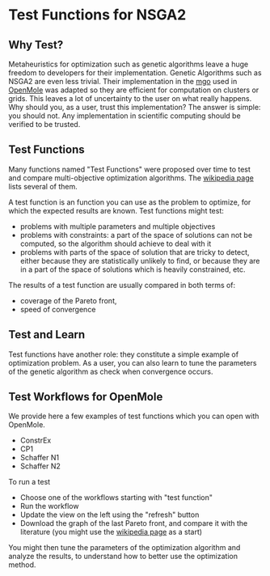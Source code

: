 # Test Functions for NSGA2 

## Why Test? 

Metaheuristics for optimization such as genetic algorithms leave a huge freedom to developers for their implementation.
Genetic Algorithms such as NSGA2 are even less trivial. 
Their implementation in the [mgo](https://github.com/openmole/mgo) used in [OpenMole](https://openmole.org/) was adapted so they are efficient for computation on clusters or grids. 
This leaves a lot of uncertainty to the user on what really happens.
Why should you, as a user, trust this implementation?
The answer is simple: you should not.
Any implementation in scientific computing should be verified to be trusted.


## Test Functions

Many functions named "Test Functions" were proposed over time to test and compare multi-objective optimization algorithms.
The [wikipedia page](https://en.wikipedia.org/wiki/Test_functions_for_optimization) lists several of them.

A test function is an function  you can use as the problem to optimize, for which the expected results are known.
Test functions might test:
  - problems with multiple parameters and multiple objectives
  - problems with constraints: a part of the space of solutions can not be computed, so the algorithm should achieve to deal with it
  - problems with parts of the space of solution that are tricky to detect, either because they are statistically unlikely to find, or because they are in a part of the space of solutions which is heavily constrained, etc.

The results of a test function are usually compared in both terms of:
  - coverage of the Pareto front,
  - speed of convergence


## Test and Learn 

Test functions have another role: they constitute a simple example of optimization problem.
As a user, you can also learn to tune the parameters of the genetic algorithm as check when convergence 
occurs.


## Test Workflows for OpenMole

We provide here a few examples of test functions which you can open with OpenMole. 

  - ConstrEx
  - CP1
  - Schaffer N1
  - Schaffer N2


To run a test 
  - Choose one of the workflows starting with "test function"
  - Run the workflow
  - Update the view on the left using the "refresh" button
  - Download the graph of the last Pareto front, and compare it with the literature (you might use the [wikipedia page](https://en.wikipedia.org/wiki/Test_functions_for_optimization) as a start)

You might then tune the parameters of the optimization algorithm and analyze the results, to understand how to better use the optimization method.

